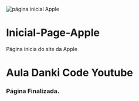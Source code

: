 ![página inicial Apple](https://user-images.githubusercontent.com/51803873/149678840-69c5d5db-0aa3-40a1-8cda-92f6d27ec0de.png)
# Inicial-Page-Apple
 Página inicia do site da Apple


# Aula Danki Code Youtube

### Página Finalizada.
